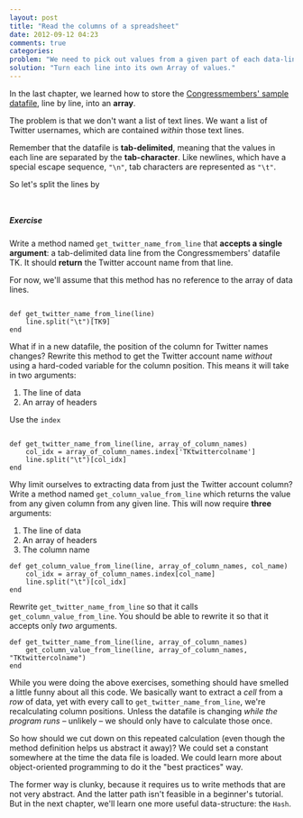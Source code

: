 ```yaml
---
layout: post
title: "Read the columns of a spreadsheet"
date: 2012-09-12 04:23
comments: true
categories: 
problem: "We need to pick out values from a given part of each data-line"
solution: "Turn each line into its own Array of values."
---
```


In the last chapter, we learned how to store the [Congressmembers' sample datafile](http://so.danwin.com.s3.amazonaws.com/onacode/sunlight-foundation-congress-10.txt), line by line, into an **array**.

The problem is that we don't want a list of text lines. We want a list of Twitter usernames, which are contained *within* those text lines.

Remember that the datafile is **tab-delimited**, meaning that the values in each line are separated by the **tab-character**. Like newlines, which have a special escape sequence, `"\n"`, tab characters are represented as `"\t"`.

So let's split the lines by

```


```




##### Exercise
Write a method named `get_twitter_name_from_line` that **accepts a single argument**: a tab-delimited data line from the Congressmembers' datafile TK. It should **return** the Twitter account name from that line.

For now, we'll assume that this method has no reference to the array of data lines.

``` lang:ruby First attempt at get_twitter_name_from_line method

def get_twitter_name_from_line(line)
	line.split("\t")[TK9]
end
```



What if in a new datafile, the position of the column for Twitter names changes? Rewrite this method to get the Twitter account name *without* using a hard-coded variable for the column position. This means it will take in two arguments: 

1. The line of data
2. An array of headers

Use the `index`

``` lang:ruby Second attempt at get_twitter_name_from_line method

def get_twitter_name_from_line(line, array_of_column_names)
	col_idx = array_of_column_names.index['TKtwittercolname']
	line.split("\t")[col_idx]
end
```


Why limit ourselves to extracting data from just the Twitter account column? Write a method named  `get_column_value_from_line` which returns the value from any given column from any given line. This will now require **three** arguments:

1. The line of data
2. An array of headers
3. The column name

``` lang:ruby The get_column_value_from_line method
def get_column_value_from_line(line, array_of_column_names, col_name)
	col_idx = array_of_column_names.index[col_name]
	line.split("\t")[col_idx]
end
```


Rewrite `get_twitter_name_from_line` so that it calls `get_column_value_from_line`. You should be able to rewrite it so that it accepts only *two* arguments.

``` lang:ruby Third attempt at get_twitter_name_from_line method
def get_twitter_name_from_line(line, array_of_column_names)
	get_column_value_from_line(line, array_of_column_names, "TKtwittercolname")
end
```

While you were doing the above exercises, something should have smelled a little funny about all this code. We basically want to extract a *cell* from a *row* of data, yet with every call to `get_twitter_name_from_line`, we're recalculating column positions. Unless the datafile is changing *while the program runs* &ndash; unlikely &ndash; we should only have to calculate those once.

So how should we cut down on this repeated calculation (even though the method definition helps us abstract it away)? We could set a constant somewhere at the time the data file is loaded. We could learn more about object-oriented programming to do it the "best practices" way.

The former way is clunky, because it requires us to write methods that are not very abstract. And the latter path isn't feasible in a beginner's tutorial. But in the next chapter, we'll learn one more useful data-structure: the `Hash`. 
